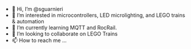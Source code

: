 - 👋 Hi, I’m @sguarnieri
- 👀 I’m interested in microcontrollers, LED microlighting, and LEGO trains & automation
- 🌱 I’m currently learning MQTT and RocRail.
- 💞️ I’m looking to collaborate on LEGO Trains
- 📫 How to reach me ...

<!---
sguarnieri/sguarnieri is a ✨ special ✨ repository because its `README.md` (this file) appears on your GitHub profile.
You can click the Preview link to take a look at your changes.
--->
